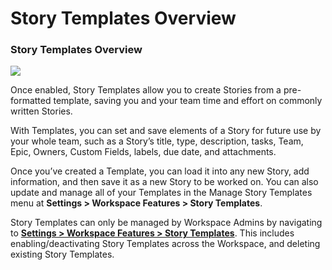 # Story Templates Overview

### Story Templates Overview

![](https://help.shortcut.com/hc/article_attachments/19170181277972)

Once enabled, Story Templates allow you to create Stories from a pre-formatted template, saving you and your team time and effort on commonly written Stories.

With Templates, you can set and save elements of a Story for future use by your whole team, such as a Story’s title, type, description, tasks, Team, Epic, Owners, Custom Fields, labels, due date, and attachments.

Once you’ve created a Template, you can load it into any new Story, add information, and then save it as a new Story to be worked on. You can also update and manage all of your Templates in the Manage Story Templates menu at **Settings > Workspace Features > Story Templates**.

Story Templates can only be managed by Workspace Admins by navigating to [**Settings > Workspace Features > Story Templates**](https://help.shortcut.com/hc/en-us/articles/360016736291). This includes enabling/deactivating Story Templates across the Workspace, and deleting existing Story Templates.
